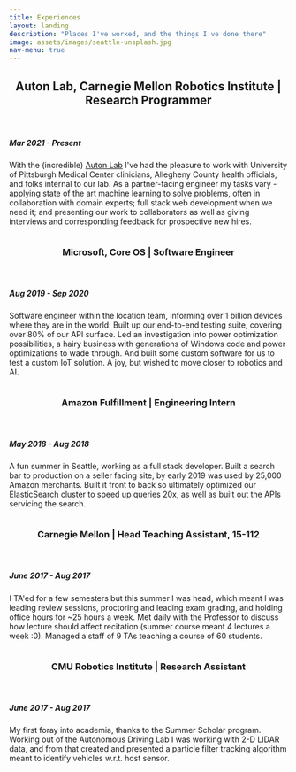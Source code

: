 ```yaml
---
title: Experiences
layout: landing
description: "Places I've worked, and the things I've done there"
image: assets/images/seattle-unsplash.jpg
nav-menu: true
---
```


<!-- Main -->
<div id="main">

<!-- One -->
<section id="one">
	<div class="inner">
		<header class="major">
			<h2>Auton Lab, Carnegie Mellon Robotics Institute | Research Programmer</h2>
		</header>
		<h5> Mar 2021 - Present </h5>
		<p> With the (incredible) <a href="https://autonlab.org/" target="_blank">Auton Lab</a> I've had the pleasure to work with University of Pittsburgh Medical Center clinicians, Allegheny County health officials, and folks internal to our lab. As a partner-facing engineer my tasks vary - applying state of the art machine learning to solve problems, often in collaboration with domain experts; full stack web development when we need it; and presenting our work to collaborators as well as giving interviews and corresponding feedback for prospective new hires.</p>
	</div>
</section>

<!-- Two -->
<section id="two" class="spotlights">
	<section>
		<a href="generic.html" class="image">
			<img src="{% link assets/images/microsoft-unsplash.jpg %}" alt="" data-position="center center" />
		</a>
		<div class="content">
			<div class="inner">
				<header class="major">
					<h3>Microsoft, Core OS | Software Engineer</h3>
				</header>
				<h5> Aug 2019 - Sep 2020 </h5>
				<p>Software engineer within the location team, informing over 1 billion devices where they are in the world. Built up our end-to-end testing suite, covering over 80% of our API surface. Led an investigation into power optimization possibilities, a hairy business with generations of Windows code and power optimizations to wade through. And built some custom software for us to test a custom IoT solution. A joy, but wished to move closer to robotics and AI.</p>
			</div>
		</div>
	</section>
	<section>
		<a href="generic.html" class="image">
			<img src="{% link assets/images/amazon.jpg %}" alt="" data-position="top center" />
		</a>
		<div class="content">
			<div class="inner">
				<header class="major">
					<h3>Amazon Fulfillment | Engineering Intern</h3>
				</header>
				<h5> May 2018 - Aug 2018 </h5>
				<p>A fun summer in Seattle, working as a full stack developer. Built a search bar to production on a seller facing site, by early 2019 was used by 25,000 Amazon merchants. Built it front to back so ultimately optimized our ElasticSearch cluster to speed up queries 20x, as well as built out the APIs servicing the search.</p>
			</div>
		</div>
	</section>
	<section>
		<a href="generic.html" class="image">
			<img src="{% link assets/images/blackboard-unsplash.jpg %}" alt="" data-position="25% 25%" />
		</a>
		<div class="content">
			<div class="inner">
				<header class="major">
					<h3>Carnegie Mellon | Head Teaching Assistant, 15-112</h3>
				</header>
				<h5> June 2017 - Aug 2017 </h5>
				<p>I TA'ed for a few semesters but this summer I was head, which meant I was leading review sessions, proctoring and leading exam grading, and holding office hours for ~25 hours a week. Met daily with the Professor to discuss how lecture should affect recitation (summer course meant 4 lectures a week :0). Managed a staff of 9 TAs teaching a course of 60 students.</p>
			</div>
		</div>
	</section>
	<section>
		<a href="generic.html" class="image">
			<img src="{% link assets/images/riss.jpg %}" alt="" data-position="25% 25%" />
		</a>
		<div class="content">
			<div class="inner">
				<header class="major">
					<h3>CMU Robotics Institute | Research Assistant</h3>
				</header>
				<h5> June 2017 - Aug 2017 </h5>
				<p>My first foray into academia, thanks to the Summer Scholar program. Working out of the Autonomous Driving Lab I was working with 2-D LIDAR data, and from that created and presented a particle filter tracking algorithm meant to identify vehicles w.r.t. host sensor.</p>
			</div>
		</div>
	</section>
</section>

</div>
